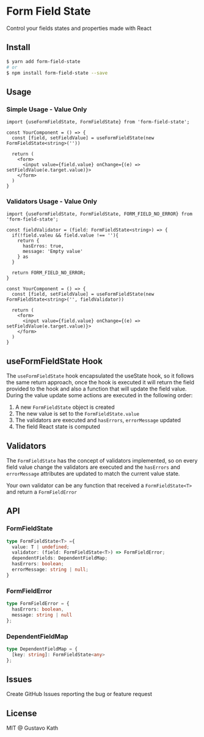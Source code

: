 # Form Field State

Control your fields states and properties made with React

## Install

```sh
$ yarn add form-field-state
# or
$ npm install form-field-state --save
```

## Usage

### Simple Usage - Value Only

```tsx
import {useFormFieldState, FormFieldState} from 'form-field-state';

const YourComponent = () => {
  const [field, setFieldValue] = useFormFieldState(new FormFieldState<string>(''))

  return (
    <form>
      <input value={field.value} onChange={(e) => setFieldValue(e.target.value)}>
    </form>
  )
}
```

### Validators Usage - Value Only

```tsx
import {useFormFieldState, FormFieldState, FORM_FIELD_NO_ERROR} from 'form-field-state';

const fieldValidator = (field: FormFieldState<string>) => {
  if(!field.valeu && field.value !== ''){
    return {
      hasErros: true,
      message: 'Empty value'
    } as
  }

  return FORM_FIELD_NO_ERROR;
}

const YourComponent = () => {
  const [field, setFieldValue] = useFormFieldState(new FormFieldState<string>('', fieldValidator))

  return (
    <form>
      <input value={field.value} onChange={(e) => setFieldValue(e.target.value)}>
    </form>
  )
}
```

## useFormFieldState Hook

The `useFormFieldState` hook encapsulated the useState hook, so it follows the same return approach, once the hook is executed it will return the field provided to the hook and also a function that will update the field value. During the value update some actions are executed in the following order:

1. A new `FormFieldState` object is created
2. The new value is set to the `FormFieldState.value`
3. The validators are executed and `hasErrors`, `errorMessage` updated
4. The field React state is computed

## Validators

The `FormFieldState` has the concept of validators implemented, so on every field value change the validators are executed and the `hasErrors` and `errorMessage` attributes are updated to match the current value state.

Your own validator can be any function that received a `FormFieldState<T>` and return a `FormFieldError`

## API

### FormFieldState

```ts
type FormFieldState<T> ={
  value: T | undefined;
  validator: (field: FormFieldState<T>) => FormFieldError;
  dependentFields: DependentFieldMap;
  hasErrors: boolean;
  errorMessage: string | null;
}
```

### FormFieldError

```ts
type FormFieldError = {
  hasErrors: boolean,
  message: string | null
};
```

### DependentFieldMap

```ts
type DependentFieldMap = {
  [key: string]: FormFieldState<any>
};
```

## Issues

Create GitHub Issues reporting the bug or feature request

## License

MIT @ Gustavo Kath

